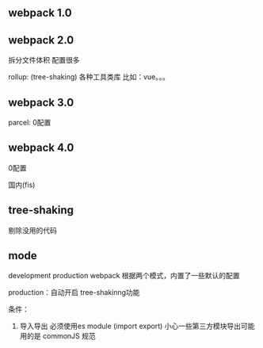 ## webpack 1.0

## webpack 2.0
拆分文件体积
配置很多


rollup: (tree-shaking) 各种工具类库  比如：vue。。。

## webpack 3.0
parcel: 0配置 

## webpack 4.0
0配置

国内(fis)

## tree-shaking
剔除没用的代码

## mode
development
production
webpack 根据两个模式，内置了一些默认的配置

production：自动开启 tree-shakinng功能 

条件：
1. 导入导出 必须使用es module (import export)
   小心一些第三方模块导出可能用的是 commonJS 规范